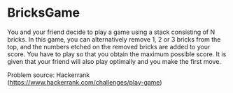 # BricksGame
You and your friend decide to play a game using a stack consisting of N bricks. In this game,
you can alternatively remove 1, 2 or 3 bricks from the top, and the numbers etched on the removed
bricks are added to your score. You have to play so that you obtain the maximum possible score.
It is given that your friend will also play optimally and you make the first move.

Problem source: Hackerrank (https://www.hackerrank.com/challenges/play-game)
